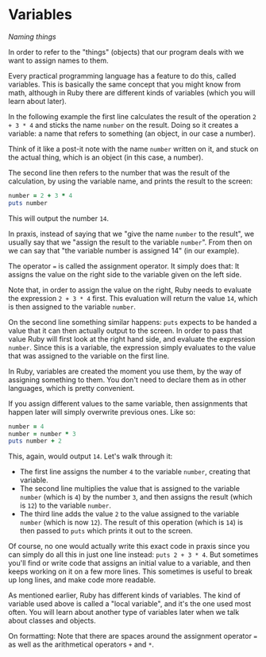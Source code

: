 # Variables

*Naming things*

In order to refer to the "things" (objects) that our program deals with we want
to assign names to them.

Every practical programming language has a feature to do this, called
variables. This is basically the same concept that you might know from math,
although in Ruby there are different kinds of variables (which you will learn
about later).

In the following example the first line calculates the result of the operation
`2 + 3 * 4` and sticks the name `number` on the result. Doing so it creates
a variable: a name that refers to something (an object, in our case a number).

Think of it like a post-it note with the name `number` written on it, and stuck
on the actual thing, which is an object (in this case, a number).

The second line then refers to the number that was the result of the
calculation, by using the variable name, and prints the result to the screen:

```ruby
number = 2 + 3 * 4
puts number
```

This will output the number `14`.

In praxis, instead of saying that we "give the name `number` to the result",
we usually say that we "assign the result to the variable `number`". From then
on we can say that "the variable number is assigned 14" (in our example).

The operator `=` is called the assignment operator. It simply does that: It
assigns the value on the right side to the variable given on the left side.

Note that, in order to assign the value on the right, Ruby needs to evaluate
the expression `2 + 3 * 4` first. This evaluation will return the value `14`,
which is then assigned to the variable `number`.

On the second line something similar happens: `puts` expects to be handed a
value that it can then actually output to the screen. In order to pass that
value Ruby will first look at the right hand side, and evaluate the expression
`number`. Since this is a variable, the expression simply evaluates to the
value that was assigned to the variable on the first line.

In Ruby, variables are created the moment you use them, by the way of assigning
something to them. You don't need to declare them as in other languages, which
is pretty convenient.

If you assign different values to the same variable, then assignments that
happen later will simply overwrite previous ones. Like so:

```ruby
number = 4
number = number * 3
puts number + 2
```

This, again, would output `14`. Let's walk through it:

* The first line assigns the number `4` to the variable `number`, creating that
  variable.
* The second line multiplies the value that is assigned to the variable
  `number` (which is `4`) by the number `3`, and then assigns the result (which
  is `12`) to the variable `number`.
* The third line adds the value `2` to the value assigned to the variable
  `number` (which is now `12`). The result of this operation (which is `14`) is
  then passed to `puts` which prints it out to the screen.

Of course, no one would actually write this exact code in praxis since you can
simply do all this in just one line instead: `puts 2 + 3 * 4`. But sometimes
you'll find or write code that assigns an initial value to a variable, and then
keeps working on it on a few more lines. This sometimes is useful to break up
long lines, and make code more readable.

As mentioned earlier, Ruby has different kinds of variables. The kind of
variable used above is called a "local variable", and it's the one used most
often. You will learn about another type of variables later when we talk about
classes and objects.

On formatting: Note that there are spaces around the assignment operator `=`
as well as the arithmetical operators `+` and `*`.
